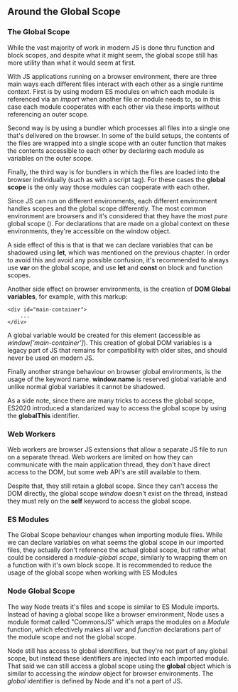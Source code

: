 ## Around the Global Scope

### The Global Scope
While the vast majority of work in modern JS is done thru function and block scopes, and despite what it might seem, the global scope still has more utility than what it would seem at first.

With JS applications running on a browser environment, there are three main ways each different files interact with each other as a single runtime context. First is by using modern ES modules on which each module is referenced via an *import* when another file or module needs to, so in this case each module cooperates with each other via these imports without referencing an outer scope.

Second way is by using a bundler which processes all files into a single one that's delivered on the browser. In some of the build setups, the contents of the files are wrapped into a single scope with an outer function that makes the contents accessible to each other by declaring each module as variables on the outer scope. 

Finally, the third way is for bundlers in which the files are loaded into the browser individually (such as with a script tag). For these cases the **global scope** is the only way those modules can cooperate with each other.

Since JS can run on different environments, each different environment handles scopes and the global scope differently. The most common environment are browsers and it's considered that they have the most *pure* global scope (). For declarations that are made on a global context on these environments, they're accessible on the window object.

A side effect of this is that is that we can declare variables that can be shadowed using **let**, which was mentioned on the previous chapter. In order to avoid this and avoid any possible confusion, it's recommended to always use **var** on the global scope, and use **let** and **const** on block and function scopes.

Another side effect on browser environments, is the creation of **DOM Global variables**, for example, with this markup:
```
<div id="main-container">
    ...
</div>
```
A global variable would be created for this element (accessible as *window['main-container']*). This creation of global DOM variables is a legacy part of JS that remains for compatibility with older sites, and should never be used on modern JS.

Finally another strange behaviour on browser global environments, is the usage of the keyword name. **window.name** is reserved global variable and unlike normal global variables it cannot be shadowed.

As a side note, since there are many tricks to access the global scope, ES2020 introduced a standarized way to access the global scope by using the **globalThis** identifier.

### Web Workers
Web workers are browser JS extensions that allow a separate JS file to run on a separate thread. Web workers are limited on how they can communicate with the main application thread, they don't have direct access to the DOM, but some web API's are still available to them. 

Despite that, they still retain a global scope. Since they can't access the DOM directly, the global scope *window* doesn't exist on the thread, instead they must rely on the **self** keyword to access the global scope.

### ES Modules
The Global Scope behaviour changes when importing module files. While we can declare variables on what seems the global scope in our imported files, they actually don't reference the actual global scope, but rather what could be considered a *module-global scope*, similarly to wrapping them on a function with it's own block scope. It is recommended to reduce the usage of the global scope when working with ES Modules

### Node Global Scope
The way Node treats it's files and scope is similar to ES Module imports. Instead of having a global scope like a browser environment, Node uses a module format called "CommonsJS" which wraps the modules on a *Module* function, which efectively makes all *var* and *function* declarations part of the module scope and not the global scope.

Node still has access to global identifiers, but they're not part of any global scope, but instead these identifiers are injected into each imported module. That said we can still access a global scope using the **global** object which is similar to accessing the *window* object for browser environments. The *global* identifier is defined by Node and it's not a part of JS.




